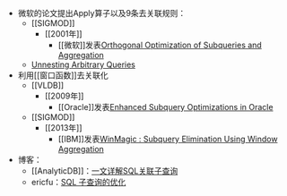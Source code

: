 - 微软的论文提出Apply算子以及9条去关联规则：
	- [[SIGMOD]]
		- [[2001年]]
			- [[微软]]发表[Orthogonal Optimization of Subqueries and Aggregation](http://citeseerx.ist.psu.edu/viewdoc/download?doi=10.1.1.563.8492&rep=rep1&type=pdf)
	- [Unnesting Arbitrary Queries](https://btw-2015.informatik.uni-hamburg.de/res/proceedings/Hauptband/Wiss/Neumann-Unnesting_Arbitrary_Querie.pdf)
- 利用[[窗口函数]]去关联化
	- [[VLDB]]
		- [[2009年]]
			- [[Oracle]]发表[Enhanced Subquery Optimizations in Oracle](http://www.vldb.org/pvldb/vol2/vldb09-423.pdf)
	- [[SIGMOD]]
		- [[2013年]]
			- [[IBM]]发表[WinMagic : Subquery Elimination Using Window Aggregation](https://thelackthereof.org/docs/library/cs/database/Zuzarte,%20Calisto%20et%20al:%20Winmagic%20-%20Subquery%20Elimination%20Using%20Window%20Aggregation.pdf)
- 博客：
	- [[AnalyticDB]]：[一文详解SQL关联子查询](https://mp.weixin.qq.com/s/Whx50KNUuXORO05bi7PECw?spm=a2c6h.12873639.0.0.7f8972f9GhBb1f)
	- ericfu：[SQL 子查询的优化](https://ericfu.me/subquery-optimization/)